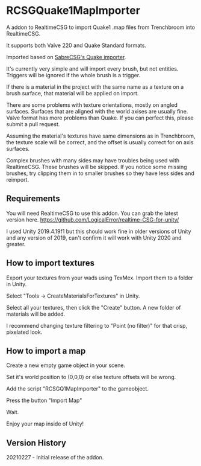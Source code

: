 # RCSGQuake1MapImporter
A addon to RealtimeCSG to import Quake1 .map files from Trenchbroom into RealtimeCSG.

It supports both Valve 220 and Quake Standard formats. 

Imported based on [SabreCSG's Quake importer](https://github.com/sabresaurus/SabreCSG/tree/master/Scripts/Importers/Quake1). 

It's currently very simple and will import every brush, but not entities. Triggers will be ignored if the whole brush is a trigger. 

If there is a material in the project with the same name as a texture on a brush surface, that material will be applied on import.

There are some problems with texture orientations, mostly on angled surfaces. Surfaces that are aligned with the world axises are usually fine. Valve format has more problems than Quake. If you can perfect this, please submit a pull request. 

Assuming the material's textures have same dimensions as in Trenchbroom, the texture scale will be correct, and the offset is usually correct for on axis surfaces. 

Complex brushes with many sides may have troubles being used with RealtimeCSG. These brushes will be skipped. If you notice some missing brushes, try clipping them in to smaller brushes so they have less sides and reimport. 

## Requirements

You will need RealtimeCSG to use this addon. You can grab the latest version here. https://github.com/LogicalError/realtime-CSG-for-unity/

I used Unity 2019.4.19f1 but this should work fine in older versions of Unity and any version of 2019, can't confirm it will work with Unity 2020 and greater. 

## How to import textures

Export your textures from your wads using TexMex. Import them to a folder in Unity. 

Select "Tools -> CreateMaterialsForTextures" in Unity. 

Select all your textures, then click the "Create" button. A new folder of materials will be added. 

I recommend changing texture filtering to "Point (no filter)" for that crisp, pixelated look. 

## How to import a map

Create a new empty game object in your scene. 

Set it's world position to (0,0,0) or else texture offsets will be wrong. 

Add the script "RCSGQ1MapImporter" to the gameobject. 

Press the button "Import Map"

Wait.

Enjoy your map inside of Unity!

## Version History

20210227 - Initial release of the addon. 


